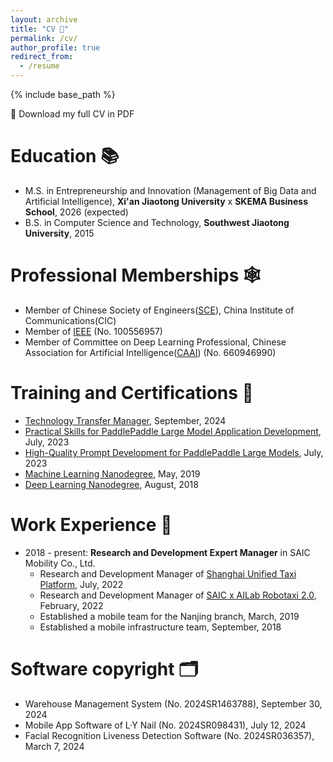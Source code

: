 ```yaml
---
layout: archive
title: "CV 🤵"
permalink: /cv/
author_profile: true
redirect_from:
  - /resume
---
```


{% include base_path %}

📄 Download my full CV in PDF

Education 📚︎
======
* M.S. in Entrepreneurship and Innovation (Management of Big Data and Artificial Intelligence), **Xi'an Jiaotong University** x **SKEMA Business School**, 2026 (expected)
* B.S. in Computer Science and Technology, **Southwest Jiaotong University**, 2015

Professional Memberships 🕸︎
======
*  Member of Chinese Society of Engineers([SCE](https://assess-cse.cast.org.cn/front/home)), China Institute of Communications(CIC)
*  Member of [IEEE](https://www.ieee.org/membership/join/index.html?WT.mc_id=hc_join) (No. 100556957)
*  Member of Committee on Deep Learning Professional, Chinese Association for Artificial Intelligence([CAAI](https://caai.kejie.org.cn/member/login.php)) (No. 660946990)

Training and Certifications 🧲
======
* [Technology Transfer Manager](https://www.netcchina.com/archives/27228), September, 2024
* [Practical Skills for PaddlePaddle Large Model Application Development](https://www.paddlepaddle.org.cn/), July, 2023
* [High-Quality Prompt Development for PaddlePaddle Large Models](https://www.paddlepaddle.org.cn/), July, 2023
* [Machine Learning Nanodegree](https://www.udacity.com/), May, 2019
* [Deep Learning Nanodegree](https://www.udacity.com/), August, 2018

Work Experience 🎯
======
* 2018 - present: **Research and Development Expert Manager** in SAIC Mobility Co., Ltd.
  * Research and Development Manager of [Shanghai Unified Taxi Platform](https://www.shcab.cn/index.html), July, 2022
  * Research and Development Manager of [SAIC x AILab Robotaxi 2.0](https://www.saicmobility.com/robotaxi.html), February, 2022
  * Established a mobile team for the Nanjing branch, March, 2019
  * Established a mobile infrastructure team, September, 2018

Software copyright 🗂︎
======
*  Warehouse Management System (No. 2024SR1463788), September 30, 2024
*  Mobile App Software of L·Y Nail (No. 2024SR098431), July 12, 2024
*  Facial Recognition Liveness Detection Software (No. 2024SR036357), March 7, 2024
